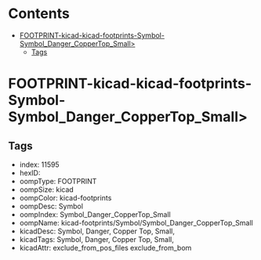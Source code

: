 



Contents
========

* [FOOTPRINT-kicad-kicad-footprints-Symbol-Symbol_Danger_CopperTop_Small>](#footprint-kicad-kicad-footprints-symbol-symbol_danger_coppertop_small)
	* [Tags](#tags)

# FOOTPRINT-kicad-kicad-footprints-Symbol-Symbol_Danger_CopperTop_Small>

## Tags

- index: 11595
- hexID: 
- oompType: FOOTPRINT
- oompSize: kicad
- oompColor: kicad-footprints
- oompDesc: Symbol
- oompIndex: Symbol_Danger_CopperTop_Small
- oompName: kicad-footprints/Symbol/Symbol_Danger_CopperTop_Small
- kicadDesc: Symbol, Danger, Copper Top, Small,
- kicadTags: Symbol, Danger, Copper Top, Small,
- kicadAttr: exclude_from_pos_files exclude_from_bom
